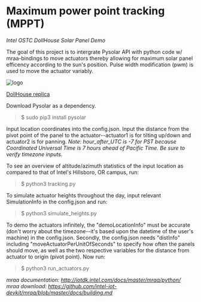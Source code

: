 # **Maximum power point tracking (MPPT)**
*Intel OSTC DollHouse Solar Panel Demo*

The goal of this project is to intergrate Pysolar API with python code w/ mraa-bindings to move actuators thereby allowing for maximum solar panel efficency according to the sun's position. Pulse width modification (pwm) is used to move the actuator variably.




![logo](https://3dwarehouse.sketchup.com/warehouse/getpubliccontent?contentId=42765559-b10a-465e-8913-c5a3e1ef3e53 "Doll House")

[DollHouse replica](https://3dwarehouse.sketchup.com/model.html?id=ue44d2411-e37e-4c25-9bee-8ae0a81f8ab5 "Notice the angled roof's is suboptimal during midday, temporarily resulting in negative actuator heights!")

Download Pysolar as a dependency. 
> $ sudo pip3 install pysolar

Input location coordinates into the config.json. Input the distance from the pivot point of the panel to the actuator--actuator1 is for tilting up/down and actuator2 is for panning.
*Note: hour_after_UTC is -7 for PST because Coordinated Universal Time is 7 hours ahead of Pacific Time. Be sure to verify timezone inputs.*


To see an overview of altitude/azimuth statistics of the input location as compared to that of Intel's Hillsboro, OR campus, run:
> $ python3 tracking.py


To simulate actuator heights throughout the day, input relevant SimulationInfo in the config.json and run:
> $ python3 simulate_heights.py


To demo the actuators infinitely, the "demoLocationInfo" must be accurate (don't worry about the timezone--it's based upon the datetime of the user's machine) in the config.json. Secondly, the config.json needs "distInfo" including "moveActuatorPerUnitOfSeconds" to specify how often the panels should move, as well as the two respective variables for the distance from actuator to origin (pivot point). Now run:
> $ python3 run_actuators.py

*mraa documentation: http://iotdk.intel.com/docs/master/mraa/python/*
*mraa download: https://github.com/intel-iot-devkit/mraa/blob/master/docs/building.md*

